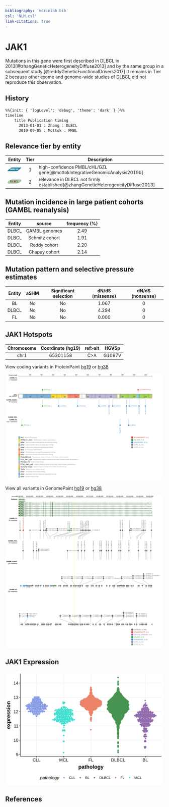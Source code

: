 ```yaml
---
bibliography: 'morinlab.bib'
csl: 'NLM.csl'
link-citations: true
---
```

# JAK1

Mutations in this gene were first described in DLBCL in 2013[@zhangGeneticHeterogeneityDiffuse2013] and by the same group in a subsequent study.[@reddyGeneticFunctionalDrivers2017] It remains in Tier 2 because other exome and genome-wide studies of DLBCL did not reproduce this observation. 


## History
```mermaid
%%{init: { 'logLevel': 'debug', 'theme': 'dark' } }%%
timeline
    title Publication timing
      2013-01-01 : Zhang : DLBCL
      2019-09-05 : Mottok : PMBL
```

## Relevance tier by entity

|Entity|Tier|Description                              |
|:------:|:----:|-----------------------------------------|
|![PMBL](images/icons/PMBL_tier1.png)|1|high-confidence PMBL/cHL/GZL gene[@mottokIntegrativeGenomicAnalysis2019b]|
|![DLBCL](images/icons/DLBCL_tier2.png) |2   |relevance in DLBCL not firmly established[@zhangGeneticHeterogeneityDiffuse2013]|

## Mutation incidence in large patient cohorts (GAMBL reanalysis)

|Entity|source        |frequency (%)|
|:------:|:--------------:|:-------------:|
|DLBCL |GAMBL genomes |2.49         |
|DLBCL |Schmitz cohort|1.91         |
|DLBCL |Reddy cohort  |2.20         |
|DLBCL |Chapuy cohort |2.14         |

## Mutation pattern and selective pressure estimates

|Entity|aSHM|Significant selection|dN/dS (missense)|dN/dS (nonsense)|
|:------:|:----:|:---------------------:|:----------------:|:----------------:|
|BL    |No  |No                   |1.067           |0               |
|DLBCL |No  |No                   |4.294           |0               |
|FL    |No  |No                   |0.000           |0               |




## JAK1 Hotspots

| Chromosome |Coordinate (hg19) | ref>alt | HGVSp | 
 | :---:| :---: | :--: | :---: |
| chr1 | 65301158 | C>A | G1097V |

View coding variants in ProteinPaint [hg19](https://morinlab.github.io/LLMPP/GAMBL/JAK1_protein.html)  or [hg38](https://morinlab.github.io/LLMPP/GAMBL/JAK1_protein_hg38.html)

![](images/proteinpaint/JAK1_NM_002227.svg)

View all variants in GenomePaint [hg19](https://morinlab.github.io/LLMPP/GAMBL/JAK1.html)  or [hg38](https://morinlab.github.io/LLMPP/GAMBL/JAK1_hg38.html)

![](images/proteinpaint/JAK1.svg)

## JAK1 Expression
![](images/gene_expression/JAK1_by_pathology.svg)
<!-- ORIGIN: zhangGeneticHeterogeneityDiffuse2013 -->
<!-- DLBCL: zhangGeneticHeterogeneityDiffuse2013 -->
<!-- PMBL: mottokIntegrativeGenomicAnalysis2019b -->

## References
